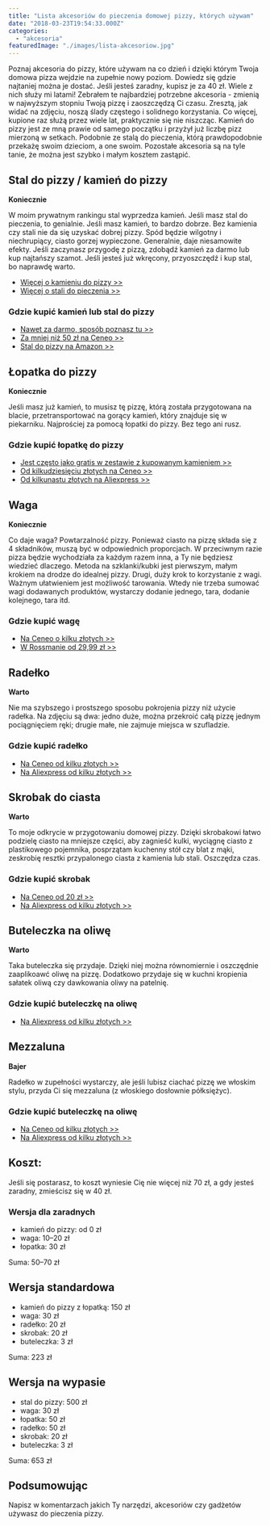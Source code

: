 ```yaml
---
title: "Lista akcesoriów do pieczenia domowej pizzy, których używam"
date: "2018-03-23T19:54:33.000Z"
categories: 
  - "akcesoria"
featuredImage: "./images/lista-akcesoriow.jpg"
---
```


Poznaj akcesoria do pizzy, które używam na co dzień i dzięki którym Twoja domowa pizza wejdzie na zupełnie nowy poziom. Dowiedz się gdzie najtaniej można je dostać. Jeśli jesteś zaradny, kupisz je za 40 zł. Wiele z nich służy mi latami! Zebrałem te najbardziej potrzebne akcesoria - zmienią w najwyższym stopniu Twoją pizzę i zaoszczędzą Ci czasu. Zresztą, jak widać na zdjęciu, noszą ślady częstego i solidnego korzystania. Co więcej, kupione raz służą przez wiele lat, praktycznie się nie niszcząc. Kamień do pizzy jest ze mną prawie od samego początku i przyżył już liczbę pizz mierzoną w setkach. Podobnie ze stalą do pieczenia, którą prawdopodobnie przekażę swoim dzieciom, a one swoim. Pozostałe akcesoria są na tyle tanie, że można jest szybko i małym kosztem zastąpić.

## Stal do pizzy / kamień do pizzy

**Koniecznie**

W moim prywatnym rankingu stal wyprzedza kamień. Jeśli masz stal do pieczenia, to genialnie. Jeśli masz kamień, to bardzo dobrze. Bez kamienia czy stali nie da się uzyskać dobrej pizzy. Spód będzie wilgotny i niechrupiący, ciasto gorzej wypieczone. Generalnie, daje niesamowite efekty. Jeśli zaczynasz przygodę z pizzą, zdobądź kamień za darmo lub kup najtańszy szamot. Jeśli jesteś już wkręcony, przyoszczędź i kup stal, bo naprawdę warto.

- <a href="/kamien-do-pizzy/">Więcej o kamieniu do pizzy &gt;&gt;</a>
- <a href="/stal-do-pieczenia/">Więcej o stali do pieczenia &gt;&gt;</a>

### Gdzie kupić kamień lub stal do pizzy

- <a href="/jak-zostalem-wlascicielem-kamienia-pizzy-za-0-zl/">Nawet za darmo, sposób poznasz tu &gt;&gt;</a>
- [Za mniej niż 50 zł na Ceneo >>](https://www.ceneo.pl/;szukaj-kamie%C5%84+do+pizzy;0112-0.htm#crid=174699&pid=5958 "Kamień do pizzy")
- [Stal do pizzy na Amazon >>](https://amzn.to/2pzmbR7 "Stal do pizzy")

## Łopatka do pizzy

**Koniecznie**

Jeśli masz już kamień, to musisz tę pizzę, którą została przygotowana na blacie, przetransportować na gorący kamień, który znajduje się w piekarniku. Najprościej za pomocą łopatki do pizzy. Bez tego ani rusz.

### Gdzie kupić łopatkę do pizzy

- [Jest często jako gratis w zestawie z kupowanym kamieniem >>](https://www.ceneo.pl/;szukaj-kamie%C5%84+do+pizzy+z+%C5%82opatk%C4%85#crid=174696&pid=5958 "Kamień z łopatką")
- [Od kilkudziesięciu złotych na Ceneo >>](https://www.ceneo.pl/;szukaj-%C5%82opatka+do+pizzy#crid=174692&pid=5958 "Łopatka do pizzy na Ceneo")
- [Od kilkunastu złotych na Aliexpress >>](http://s.click.aliexpress.com/e/2jqFyJQ "Łopatka do pizzy na Ceneo na Aliexpress")

## Waga

**Koniecznie**

Co daje waga? Powtarzalność pizzy. Ponieważ ciasto na pizzę składa się z 4 składników, muszą być w odpowiednich proporcjach. W przeciwnym razie pizza będzie wychodziała za każdym razem inna, a Ty nie będziesz wiedzieć dlaczego. Metoda na szklanki/kubki jest pierwszym, małym krokiem na drodze do idealnej pizzy. Drugi, duży krok to korzystanie z wagi. Ważnym ułatwieniem jest możliwość tarowania. Wtedy nie trzeba sumować wagi dodawanych produktów, wystarczy dodanie jednego, tara, dodanie kolejnego, tara itd.

### Gdzie kupić wagę

- [Na Ceneo o kilku złotych >>](https://www.ceneo.pl/Wagi_kuchenne;0112-0.htm#crid=174700&pid=5958 "Waga kuchenna")
- [W Rossmanie od 29,99 zł >>](https://www.rossmann.pl/Produkt/Ideenwelt-cyfrowa-waga-kuchenna-1-szt,104925,5355 "Waga kuchenna w Rossmannie")

## Radełko

**Warto**

Nie ma szybszego i prostszego sposobu pokrojenia pizzy niż użycie radełka. Na zdjęciu są dwa: jedno duże, można przekroić całą pizzę jednym pociągnięciem ręki; drugie małe, nie zajmuje miejsca w szufladzie.

### Gdzie kupić radełko

- [Na Ceneo od kilku złotych >>](https://www.ceneo.pl/Wyposazenie_kuchni;szukaj-rade%C5%82ko;0112-0.htm#crid=174702&pid=5958)
- [Na Aliexpress od kilku złotych >>](http://s.click.aliexpress.com/e/ZNjYjQJ "Radełko na Aliexpress")

## Skrobak do ciasta

**Warto**

To moje odkrycie w przygotowaniu domowej pizzy. Dzięki skrobakowi łatwo podzielę ciasto na mniejsze części, aby zagnieść kulki, wyciągnę ciasto z plastikowego pojemnika, posprzątam kuchenny stół czy blat z mąki, zeskrobię resztki przypalonego ciasta z kamienia lub stali. Oszczędza czas.

### Gdzie kupić skrobak

- [Na Ceneo od 20 zł >>](https://www.ceneo.pl/Wyposazenie_kuchni;szukaj-skrobak+do+ciasta;0112-0.htm#crid=174703&pid=5958 "Skroba na Ceneo")
- [Na Aliexpress od kilku złotych >>](http://s.click.aliexpress.com/e/7IMrbey "Skrobak na Aliexpress")

## Buteleczka na oliwę

**Warto**

Taka buteleczka się przydaje. Dzięki niej można równomiernie i oszczędnie zaaplikoawć oliwę na pizzę. Dodatkowo przydaje się w kuchni kropienia sałatek oliwą czy dawkowania oliwy na patelnię.

### Gdzie kupić buteleczkę na oliwę

- [Na Aliexpress od kilku złotych >>](http://s.click.aliexpress.com/e/AiyznUf "Buteleczka na oliwę")

## Mezzaluna

**Bajer**

Radełko w zupełności wystarczy, ale jeśli lubisz ciachać pizzę we włoskim stylu, przyda Ci się mezzaluna (z włoskiego dosłownie półksiężyc).

### Gdzie kupić buteleczkę na oliwę

- [Na Ceneo od kilku złotych >>](https://www.ceneo.pl/;szukaj-mezzaluna;0112-0.htm#crid=174707&pid=5958 "Mezzaluna")
- [Na Aliexpress od kilku złotych >>](hhttp://s.click.aliexpress.com/e/6YrJMnu "Mezzaluna")

## Koszt:

Jeśli się postarasz, to koszt wyniesie Cię nie więcej niż 70 zł, a gdy jesteś zaradny, zmieścisz się w 40 zł.

### Wersja dla zaradnych

- kamień do pizzy: od 0 zł
- waga: 10–20 zł
- łopatka: 30 zł

Suma: 50–70 zł

## Wersja standardowa

- kamień do pizzy z łopatką: 150 zł
- waga: 30 zł
- radełko: 20 zł
- skrobak: 20 zł
- buteleczka: 3 zł

Suma: 223 zł

## Wersja na wypasie

- stal do pizzy: 500 zł
- waga: 30 zł
- łopatka: 50 zł
- radełko: 50 zł
- skrobak: 20 zł
- buteleczka: 3 zł

Suma: 653 zł

## Podsumowując

Napisz w komentarzach jakich Ty narzędzi, akcesoriów czy gadżetów używasz do pieczenia pizzy.
